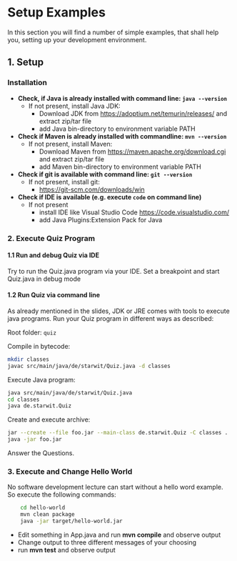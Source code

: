 # Setup Examples

In this section you will find a number of simple examples, that shall help you, setting up your development environment.

## 1. Setup

### Installation

* **Check, if Java is already installed with command line: `java --version`**
  * If not present, install Java JDK:
    * Download JDK from https://adoptium.net/temurin/releases/ and extract zip/tar file
    * add Java bin-directory to environment variable PATH
* **Check if Maven is already installed with commandline: `mvn --version`**
  * If not present, install Maven:
    * Download Maven from https://maven.apache.org/download.cgi and extract zip/tar file
    * add Maven bin-directory to environment variable PATH
* **Check if git is available with command line: `git --version`**
  * If not present, install git:
    * https://git-scm.com/downloads/win
* **Check if IDE is available (e.g. execute `code` on command line)**
  * If not present
    * install IDE like Visual Studio Code https://code.visualstudio.com/
    * add Java Plugins:Extension Pack for Java

### 2. Execute Quiz Program

#### 1.1 Run and debug Quiz via IDE

Try to run the Quiz.java program via your IDE. Set a breakpoint and start Quiz.java in debug mode

#### 1.2 Run Quiz via command line

As already mentioned in the slides, JDK or JRE comes with tools to execute java programs. Run your Quiz program in different ways as described:

Root folder: ```quiz```

Compile in bytecode:

```bash
mkdir classes
javac src/main/java/de/starwit/Quiz.java -d classes
```

Execute Java program:

```bash
java src/main/java/de/starwit/Quiz.java
cd classes
java de.starwit.Quiz
```

Create and execute archive:

```bash
jar --create --file foo.jar --main-class de.starwit.Quiz -C classes .
java -jar foo.jar
```

Answer the Questions.

### 3. Execute  and Change Hello World

No software development lecture can start without a hello word example. So execute the following commands:

```bash
    cd hello-world
    mvn clean package
    java -jar target/hello-world.jar
```

* Edit something in App.java and run __mvn compile__  and observe output
* Change output to three different messages of your choosing
* run __mvn test__ and observe output